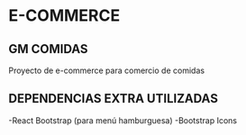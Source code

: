 # E-COMMERCE

## GM COMIDAS

Proyecto de e-commerce para comercio de comidas

## DEPENDENCIAS EXTRA UTILIZADAS

-React Bootstrap (para menú hamburguesa)
-Bootstrap Icons